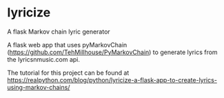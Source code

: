 # lyricize
A flask Markov chain lyric generator

A flask web app that uses pyMarkovChain (https://github.com/TehMillhouse/PyMarkovChain) to generate lyrics from the lyricsnmusic.com api.

The tutorial for this project can be found at https://realpython.com/blog/python/lyricize-a-flask-app-to-create-lyrics-using-markov-chains/
